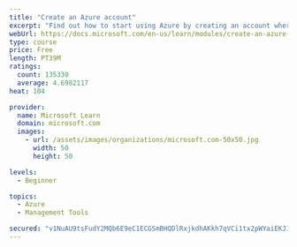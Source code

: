 ```yaml
---
title: "Create an Azure account"
excerpt: "Find out how to start using Azure by creating an account where you’ll see services and personal settings for identity, billing, and preferences."
webUrl: https://docs.microsoft.com/en-us/learn/modules/create-an-azure-account/
type: course
price: Free
length: PT39M
ratings:
  count: 135330
  average: 4.6982117
heat: 104

provider:
  name: Microsoft Learn
  domain: microsoft.com
  images:
    - url: /assets/images/organizations/microsoft.com-50x50.jpg
      width: 50
      height: 50

levels:
  - Beginner

topics:
  - Azure
  - Management Tools

secured: "v1NuAU9tsFudY2MQb6E9eC1ECGSmBHQDlRxjkdhAKkh7qVCi1tx2pWYaiEKJ1R5vkLMYL9aSm5qLIAOohYr2Z1/krhdmrvvyH9cqXbKyZ6XpY9s6HfikByIlTh/MKYQIh/K2rzJsevpMWoZHu23nuVlzXV6Z6f2p6KAq3ndO7sYMuO8QKTbeBg+wcPdbvfZVd6e0nqzgytQMIGMdRrdaSW3Bsm0XEWyu6iVjUrXayC4ahR/dSubeZvT0z4Zzrkx8/NuG5UXjJBX4jxEGdi/08qL7MpXttV2VsPch4+qXQA4zFq4imIhkFqCv691PG7aZtfz3Duae8HuNQkzHlNfiu42Q8UVkgv2ACRo06TieP5kC9+07s53ALZiBdehNM+eA3V52RqKIzGWlxIKVvwhBSdZ6LfoDADSi61r0V0vHdKw=;Z5qor4lPrcBwHtqeL8ccjA=="
---
```


